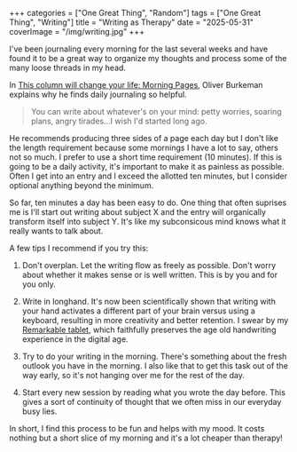+++
categories = ["One Great Thing", "Random"]
tags = ["One Great Thing", "Writing"]
title = "Writing as Therapy"
date = "2025-05-31"
coverImage = "/img/writing.jpg"
+++

I've been journaling every morning for the last several weeks and have found it to be a great way to organize my thoughts and process some of the many loose threads in my head.

<!--more-->

In <a target="_blank" href="https://www.theguardian.com/lifeandstyle/2014/oct/03/morning-pages-change-your-life-oliver-burkeman">This column will change your life: Morning Pages</a>, Oliver Burkeman explains why he finds daily journaling so helpful.

> You can write about whatever's on your mind: petty worries, soaring plans, angry tirades...I wish I'd started long ago.

He recommends producing three sides of a page each day but I don't like the length requirement because some mornings I have a lot to say, others not so much. I prefer to use a short time requirement (10 minutes). If this is going to be a daily activity, it's important to make it as painless as possible. Often I get into an entry and I exceed the allotted ten minutes, but I consider optional anything beyond the minimum.

So far, ten minutes a day has been easy to do. One thing that often suprises me is I'll start out writing about subject X and the entry will organically transform itself into subject Y. It's like my subconsicous mind knows what it really wants to talk about.

A few tips I recommend if you try this:

1. Don't overplan. Let the writing flow as freely as possible. Don't worry about whether it makes sense or is well written. This is by you and for you only.

1. Write in longhand. It's now been scientifically shown that writing with your hand activates a different part of your brain versus using a keyboard, resulting in more creativity and better retention. I swear by my <a href="https://remarkable.com/" target="_blank">Remarkable tablet</a>, which faithfully preserves the age old handwriting experience in the digital age.

1. Try to do your writing in the morning. There's something about the fresh outlook you have in the morning. I also like that to get this task out of the way early, so it's not hanging over me for the rest of the day.

1. Start every new session by reading what you wrote the day before. This gives a sort of continuity of thought that we often miss in our everyday busy lies.

In short, I find this process to be fun and helps with my mood. It costs nothing but a short slice of my morning and it's a lot cheaper than therapy!
